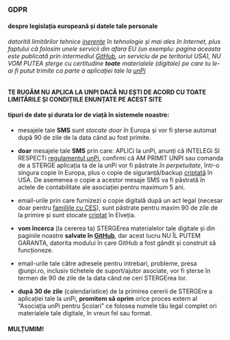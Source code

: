 ### GDPR

#### despre legislația europeană și datele tale personale

###### datorită limitărilor tehnice [inerente](https://dexonline.ro/definitie/inerente) în tehnologie și mai ales în Internet, plus faptului că folosim unele servicii din afara EU (un exemplu: pagina aceasta este publicată prin intermediul [GitHub](https://github.com), un serviciu de pe teritoriul USA), NU VOM PUTEA șterge cu certitudine **toate** materialele (digitale) pe care tu le-ai fi putut trimite ca parte a aplicației tale la [unPi](https://www.unpi.ro/)

#### TE RUGĂM NU APLICA LA UNPI DACĂ NU EȘTI DE ACORD CU TOATE LIMITĂRILE ȘI CONDIȚIILE ENUNȚATE PE ACEST SITE

#### tipuri de date și durata lor de viață în sistemele noastre:

- mesajele tale **SMS** sunt _stocate doar în_ Europa și vor fi șterse automat după 90 de zile de la data când au fost primite.

- **doar** mesajele tale **SMS** prin care: APLICi la unPi, anunți că INTELEGi SI RESPECTi [regulamentul unPi](http://regulament.unpi.ro/), confirmi că AM PRIMIT UNPI sau comanda de a STERGE aplicația ta de la unPi vor fi păstrate _în perpetuitate_, într-o singura copie în Europa, plus o copie de siguranță/backup [criptată](https://dexonline.ro/definitie/criptare) în USA. De asemenea o copie a acestor mesaje SMS va fi păstrată în actele de contabilitate ale asociației pentru maximum 5 ani.

- email-urile prin care furnizezi o copie digitală după un act legal (necesar doar pentru [familiile cu CES](https://start.unpi.ro/vreau/rapid/)), sunt păstrate pentru maxim 90 de zile de la primire și sunt stocate [criptat](https://dexonline.ro/definitie/criptare) în Elveția.

- **vom încerca** (la cererea ta) STERGErea materialelor tale digitale și din paginile noastre **salvate în [GitHub](https://github.com)**, dar acest lucru NU ÎL PUTEM GARANTA, datorita modului în care GitHub a fost gândit și construit să funcționeze.

- email-urile tale către adresele pentru intrebari, probleme, presa @unpi.ro, inclusiv tichetele de suport/ajutor asociate, vor fi șterse în termen de 90 de zile de la data când ne ceri STERGErea lor.

- **după 30 de zile** (calendaristice) de la primirea cererii de STERGEre a aplicației tale la unPi, **promitem să oprim** orice proces extern al “Asociația unPi pentru Școlari” ce folosea numele tău legal complet ori materialele tale digitale, în vreun fel sau format.

#### MULȚUMIM!
